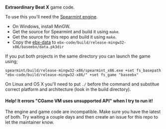 **Extraordinary Beat X** game code.

To use this you'll need the [Spearmint engine](https://github.com/zturtleman/spearmint).

  * On Windows, install MinGW.
  * Get the source for Spearmint and build it using `make`.
  * Get the source for this repo and build it using `make`.
  * Copy the [ebx-data](https://github.com/Extraordinary-Beat-X/ebx-data) to `ebx-code/build/release-mingw32-x86/baseebx/data.pk3dir`

If you put both projects in the same directory you can launch the game using;

    spearmint/build/release-mingw32-x86/spearmint_x86.exe +set fs_basepath "ebx-code/build/release-mingw32-x86/" +set fs_game "baseebx"

On Linux and OS X you'll need to put `./` before the command and substitue correct platform and architecture (look in the build directory).

#### Help! It errors "CGame VM uses unsupported API" when I try to run it!

The engine and game code are incompatible. Make sure you have the latest of both. Try waiting a couple days and then create an issue for this repo to let the maintainer know.
